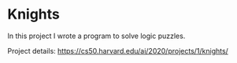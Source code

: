 # **Knights**

In this project I wrote a program to solve logic puzzles.

Project details: https://cs50.harvard.edu/ai/2020/projects/1/knights/
